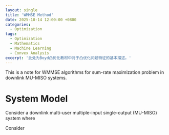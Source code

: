 ```yaml
---
layout: single
title: 'WMMSE Method'
date: 2025-10-14 12:00:00 +0800
categories: 
  - Optimization
tags:
  - Optimization
  - Mathematics
  - Machine Learning
  - Convex Analysis
excerpt: '此处为Boyd凸优化教材中对于凸优化问题特征的基本描述。'
---
```


This is a note for WMMSE algorithms for sum-rate maximization problem in downlink MU-MISO systems.

# System Model

Consider a downlink multi-user multiple-input single-output (MU-MISO) system where

Consider 